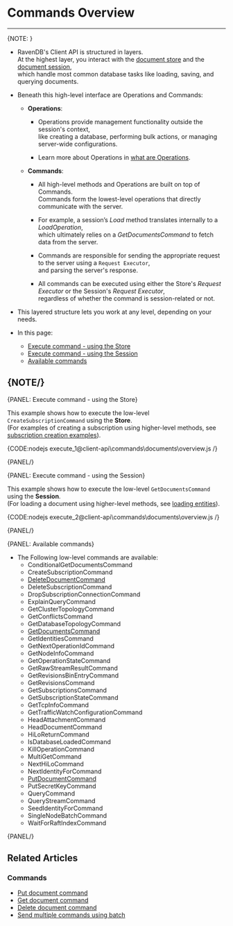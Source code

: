 # Commands Overview
---

{NOTE: }

* RavenDB's Client API is structured in layers.  
  At the highest layer, you interact with the [document store](../../client-api/what-is-a-document-store) and the [document session](../../client-api/session/what-is-a-session-and-how-does-it-work),  
  which handle most common database tasks like loading, saving, and querying documents.

* Beneath this high-level interface are Operations and Commands:

    * **Operations**:

        * Operations provide management functionality outside the session's context,  
          like creating a database, performing bulk actions, or managing server-wide configurations.

        * Learn more about Operations in [what are Operations](../../client-api/operations/what-are-operations).

    * **Commands**:

        * All high-level methods and Operations are built on top of Commands.  
          Commands form the lowest-level operations that directly communicate with the server.

        * For example, a session’s _Load_ method translates internally to a _LoadOperation_,  
          which ultimately relies on a _GetDocumentsCommand_ to fetch data from the server.

        * Commands are responsible for sending the appropriate request to the server using a `Request Executor`,  
          and parsing the server's response.

        * All commands can be executed using either the Store's _Request Executor_ or the Session's _Request Executor_,  
          regardless of whether the command is session-related or not.

* This layered structure lets you work at any level, depending on your needs.

* In this page:
    * [Execute command - using the Store](../../client-api/commands/overview#execute-command---using-the-store)
    * [Execute command - using the Session](../../client-api/commands/overview#execute-command---using-the-session)
    * [Available commands](../../client-api/commands/overview#available-commands)

{NOTE/}
---

{PANEL: Execute command - using the Store}

This example shows how to execute the low-level `CreateSubscriptionCommand` using the **Store**.  
(For examples of creating a subscription using higher-level methods, see [subscription creation examples](../../client-api/data-subscriptions/creation/examples)).

{CODE:nodejs execute_1@client-api\commands\documents\overview.js /}

{PANEL/}

{PANEL: Execute command - using the Session}

This example shows how to execute the low-level `GetDocumentsCommand` using the **Session**.  
(For loading a document using higher-level methods, see [loading entities](../../client-api/session/loading-entities)).

{CODE:nodejs execute_2@client-api\commands\documents\overview.js /}

{PANEL/}

{PANEL: Available commands}

* The Following low-level commands are available:
    * ConditionalGetDocumentsCommand
    * CreateSubscriptionCommand
    * [DeleteDocumentCommand](../../client-api/commands/documents/delete)
    * DeleteSubscriptionCommand
    * DropSubscriptionConnectionCommand
    * ExplainQueryCommand
    * GetClusterTopologyCommand
    * GetConflictsCommand
    * GetDatabaseTopologyCommand
    * [GetDocumentsCommand](../../client-api/commands/documents/get)
    * GetIdentitiesCommand
    * GetNextOperationIdCommand
    * GetNodeInfoCommand
    * GetOperationStateCommand
    * GetRawStreamResultCommand
    * GetRevisionsBinEntryCommand
    * GetRevisionsCommand
    * GetSubscriptionsCommand
    * GetSubscriptionStateCommand
    * GetTcpInfoCommand
    * GetTrafficWatchConfigurationCommand
    * HeadAttachmentCommand
    * HeadDocumentCommand
    * HiLoReturnCommand
    * IsDatabaseLoadedCommand
    * KillOperationCommand
    * MultiGetCommand
    * NextHiLoCommand
    * NextIdentityForCommand
    * [PutDocumentCommand](../../client-api/commands/documents/put)
    * PutSecretKeyCommand
    * QueryCommand
    * QueryStreamCommand
    * SeedIdentityForCommand
    * SingleNodeBatchCommand
    * WaitForRaftIndexCommand

{PANEL/}

## Related Articles

### Commands 

- [Put document command](../../../client-api/commands/documents/put)  
- [Get document command](../../../client-api/commands/documents/get)  
- [Delete document command](../../../client-api/commands/documents/delete)
- [Send multiple commands using batch](../../../client-api/commands/batches/how-to-send-multiple-commands-using-a-batch)
